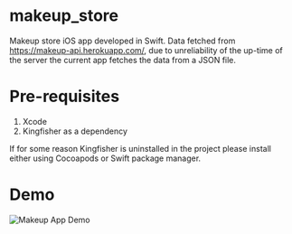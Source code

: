 # makeup_store
Makeup store iOS app developed in Swift. Data fetched from https://makeup-api.herokuapp.com/, due to unreliability of the up-time of the server the current app fetches the data from a JSON file.

# Pre-requisites
1. Xcode
2. Kingfisher as a dependency

If for some reason Kingfisher is uninstalled in the project please install either using Cocoapods or Swift package manager. 

# Demo
![Makeup App Demo](https://media.giphy.com/media/TIGNgjTmKtZopPhkoO/giphy.gif)

